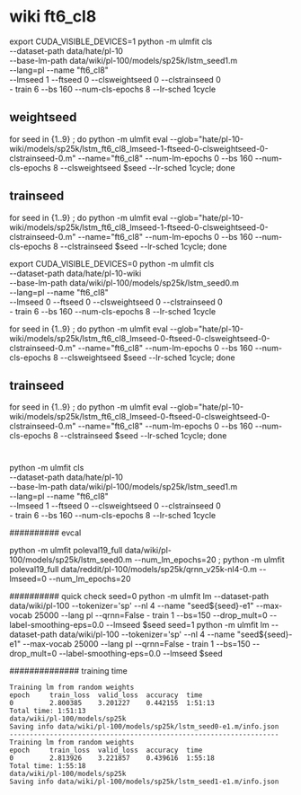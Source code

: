 # wiki ft6_cl8 
export CUDA_VISIBLE_DEVICES=1 
python -m ulmfit cls \
    --dataset-path data/hate/pl-10 \
    --base-lm-path data/wiki/pl-100/models/sp25k/lstm_seed1.m \
    --lang=pl --name "ft6_cl8"\
    --lmseed 1 --ftseed 0 --clsweightseed 0 --clstrainseed 0\
    - train 6 --bs 160 --num-cls-epochs 8 --lr-sched 1cycle

## weightseed
for seed in {1..9} ; do
    python -m ulmfit eval --glob="hate/pl-10-wiki/models/sp25k/lstm_ft6_cl8_lmseed-1-ftseed-0-clsweightseed-0-clstrainseed-0.m"  --name="ft6_cl8" --num-lm-epochs 0 --bs 160 --num-cls-epochs 8 --clsweightseed $seed --lr-sched 1cycle;
done

## trainseed
for seed in {1..9} ; do
    python -m ulmfit eval --glob="hate/pl-10-wiki/models/sp25k/lstm_ft6_cl8_lmseed-1-ftseed-0-clsweightseed-0-clstrainseed-0.m"  --name="ft6_cl8" --num-lm-epochs 0 --bs 160 --num-cls-epochs 8 --clstrainseed $seed --lr-sched 1cycle;
done

export CUDA_VISIBLE_DEVICES=0
python -m ulmfit cls \
        --dataset-path data/hate/pl-10-wiki \
        --base-lm-path data/wiki/pl-100/models/sp25k/lstm_seed0.m \
        --lang=pl --name "ft6_cl8"\
        --lmseed 0 --ftseed 0 --clsweightseed 0 --clstrainseed 0\
        - train 6 --bs 160 --num-cls-epochs 8 --lr-sched 1cycle
        
for seed in {1..9} ; do 
    python -m ulmfit eval --glob="hate/pl-10-wiki/models/sp25k/lstm_ft6_cl8_lmseed-0-ftseed-0-clsweightseed-0-clstrainseed-0.m"  --name="ft6_cl8" --num-lm-epochs 0 --bs 160 --num-cls-epochs 8 --clsweightseed $seed --lr-sched 1cycle; 
done

## trainseed
for seed in {1..9} ; do
    python -m ulmfit eval --glob="hate/pl-10-wiki/models/sp25k/lstm_ft6_cl8_lmseed-0-ftseed-0-clsweightseed-0-clstrainseed-0.m"  --name="ft6_cl8" --num-lm-epochs 0 --bs 160 --num-cls-epochs 8 --clstrainseed $seed --lr-sched 1cycle;
done

#
python -m ulmfit cls \
    --dataset-path data/hate/pl-10 \
    --base-lm-path data/wiki/pl-100/models/sp25k/lstm_seed1.m \
    --lang=pl --name "ft6_cl8"\
    --lmseed 1 --ftseed 0 --clsweightseed 0 --clstrainseed 0\
    - train 6 --bs 160 --num-cls-epochs 8 --lr-sched 1cycle
    
    
########## evcal

python -m ulmfit poleval19_full data/wiki/pl-100/models/sp25k/lstm_seed0.m --num_lm_epochs=20  ; 
python -m ulmfit poleval19_full data/reddit/pl-100/models/sp25k/qrnn_v25k-nl4-0.m --lmseed=0 --num_lm_epochs=20



########## quick check
seed=0
python -m ulmfit lm --dataset-path data/wiki/pl-100 --tokenizer='sp' --nl 4 --name "seed${seed}-e1" --max-vocab 25000  --lang pl --qrnn=False - train 1 --bs=150 --drop_mult=0  --label-smoothing-eps=0.0 --lmseed $seed
seed=1
python -m ulmfit lm --dataset-path data/wiki/pl-100 --tokenizer='sp' --nl 4 --name "seed${seed}-e1" --max-vocab 25000  --lang pl --qrnn=False - train 1 --bs=150 --drop_mult=0  --label-smoothing-eps=0.0 --lmseed $seed


############## training time
```
Training lm from random weights
epoch     train_loss  valid_loss  accuracy  time
0         2.800385    3.201227    0.442155  1:51:13
Total time: 1:51:13
data/wiki/pl-100/models/sp25k
Saving info data/wiki/pl-100/models/sp25k/lstm_seed0-e1.m/info.json
-------------------------------------------------------------------
Training lm from random weights
epoch     train_loss  valid_loss  accuracy  time
0         2.813926    3.221857    0.439616  1:55:18
Total time: 1:55:18
data/wiki/pl-100/models/sp25k
Saving info data/wiki/pl-100/models/sp25k/lstm_seed1-e1.m/info.json
```

